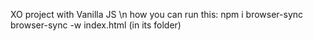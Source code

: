 XO project with Vanilla JS \n
how you can run this:
npm i browser-sync
browser-sync -w index.html    (in its folder)
